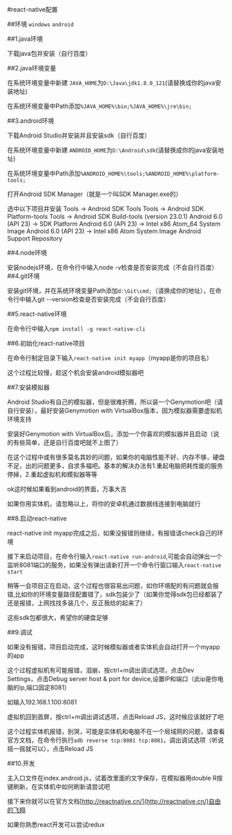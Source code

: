 #react-native配置

##环境
`windows` `android`

##1.java环境

下载java包并安装（自行百度）

##2.java环境变量

在系统环境变量中新建 `JAVA_HOME`为`D:\Java\jdk1.8.0_121`(请替换成你的java安装地址)

在系统环境变量中Path添加`%JAVA_HOME%\bin;%JAVA_HOME%\jre\bin;`

##3.android环境

下载Android Studio并安装并且安装sdk（自行百度）

在系统环境变量中新建 `ANDROID_HOME`为`D:\Android\sdk`(请替换成你的java安装地址)

在系统环境变量中Path添加`%ANDROID_HOME%\tools;%ANDROID_HOME%\platform-tools;`

打开Android SDK Manager（就是一个叫SDK Manager.exe的）

选中以下项目并安装
Tools -> Android SDK Tools
Tools -> Android SDK Platform-tools
Tools -> Android SDK Build-tools (version 23.0.1)
Android 6.0 (API 23) -> SDK Platform
Android 6.0 (API 23) -> Intel x86 Atom_64 System Image
Android 6.0 (API 23) -> Intel x86 Atom System Image
Android Support Repository


##4.node环境

安装nodejs环境，在命令行中输入node -v检查是否安装完成（不会自行百度）
##4.git环境

安装git环境，并在系统环境变量Path添加`d:\Git\cmd;`（请换成你的地址），在命令行中输入git --version检查是否安装完成（不会自行百度）

##5.react-native环境

在命令行中输入`npm install -g react-native-cli`

##6.初始化react-native项目

在命令行制定目录下输入`react-native init myapp`（myapp是你的项目名）

这个过程比较慢，趁这个机会安装android模拟器吧

##7.安装模拟器


Android Studio有自己的模拟器，但是很难折腾，所以装一个Genymotion吧（请自行安装），最好安装Genymotion with VirtualBox版本，因为模拟器需要虚拟机环境支持

安装好Genymotion with VirtualBox后，添加一个你喜欢的模拟器并且启动（说的有些简单，还是自行百度吧就不上图了）

在这个过程中或有很多莫名其妙的问题，如果你的电脑性能不好、内存不够，硬盘不足，出的问题更多，自求多福吧。基本的解决办法有1.重起电脑把耗性能的服务停掉，2.重起虚拟机和模拟器等等


ok这时候如果看到android的界面，万事大吉

如果你用实体机，请忽略以上，将你的安卓机通过数据线连接到电脑就行

##8.启动react-native


react-native init myapp完成之后，如果没报错则继续，有报错请check自己的环境

接下来启动项目，在命令行输入`react-native run-android`,可能会自动弹出一个监听8081端口的服务，如果没有弹出请新打开一个命令行窗口输入`react-native start`

稍等一会项目正在启动，这个过程也很容易出问题，如你环境配的有问题就会报错,比如你的环境变量路径配置错了，sdk包装少了（如果你觉得sdk包已经都装了还是报错，上网找找多装几个，反正我给的起来了）

这些sdk包都很大，希望你的硬盘足够


##9.调试

如果没有报错，项目启动完成，这时候模拟器或者实体机会自动打开一个myapp的app

这个过程虚拟机有可能报错，泪崩，按ctrl+m调出调试选项，点击Dev Settings，点击Debug server host & port for device,设置IP和端口（此ip是你电脑的ip,端口固定8081）

如输入192.168.1.100:8081

虚拟机回到首屏，按ctrl+m调出调试选项，点击Reload JS，这时候应该就好了吧


这个过程实体机报错，别哭，可能是实体机和电脑不在一个局域网的问题，请查看官方文档，在命令行执行`adb reverse tcp:8081 tcp:8081`，调出调试选项（听说摇一摇就可以），点击Reload JS


##10.开发

主入口文件在index.android.js，试着改里面的文字保存，在模拟器用double R按键刷新，在实体机中如何刷新请尝试吧

接下来你就可以在官方文档[http://reactnative.cn/](http://reactnative.cn/)自由的飞翔

如果你熟悉react开发可以尝试redux

